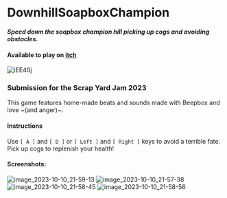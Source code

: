 # DownhillSoapboxChampion
___Speed down the soapbox champion hill picking up cogs and avoiding obstacles.___

#### Available to play on [itch](https://yasmojam.itch.io/downhill-soapbox-champion) 

![iEE40j](https://github.com/pmaitland/DownhillSoapboxChampion/assets/34005423/5d749fec-681d-4d0e-93c6-63397736af2f)

### Submission for the Scrap Yard Jam 2023

This game features home-made beats and sounds made with Beepbox and love ~(and anger)~.

#### Instructions
Use `[ A ]` and `[ D ]` or `[ Left ]` and `[ Right ]` keys to avoid a terrible fate. Pick up cogs to replenish your health!

#### Screenshots:
![image_2023-10-10_21-59-13](https://github.com/pmaitland/DownhillSoapboxChampion/assets/34005423/cf292af3-0bd1-4826-bc9e-8aeed6b1d3b1)
![image_2023-10-10_21-57-38](https://github.com/pmaitland/DownhillSoapboxChampion/assets/34005423/da682416-8e52-4a7e-88b0-2490b003870e)
![image_2023-10-10_21-58-45](https://github.com/pmaitland/DownhillSoapboxChampion/assets/34005423/f78232ee-c09b-4f71-a911-20c803beeeb6)
![image_2023-10-10_21-58-56](https://github.com/pmaitland/DownhillSoapboxChampion/assets/34005423/16a62989-401e-4f6b-b4e5-a96a44fbed19)
